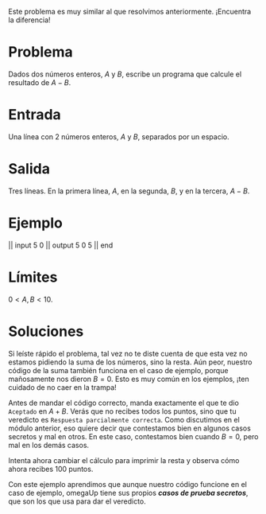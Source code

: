 Este problema es muy similar al que resolvimos anteriormente.
¡Encuentra la diferencia!

# Problema

Dados dos números enteros, $A$ y $B$, escribe un programa que calcule el resultado de $A - B$.

# Entrada

Una línea con 2 números enteros, $A$ y $B$, separados por un espacio.

# Salida

Tres líneas. En la primera línea, $A$, en la segunda, $B$, y en la tercera, $A - B$.

# Ejemplo

|| input
5
0
|| output
5
0
5
|| end

# Límites

$0 < A, B < 10$.

# Soluciones

Si leíste rápido el problema, tal vez no te diste cuenta de que esta vez no estamos pidiendo
la suma de los números, sino la resta. Aún peor, nuestro código de la suma también funciona en
el caso de ejemplo, porque mañosamente nos dieron $B = 0$. Esto es muy común en los ejemplos,
¡ten cuidado de no caer en la trampa!

Antes de mandar el código correcto, manda exactamente el que te dio `Aceptado` en $A+B$.
Verás que no recibes todos los puntos, sino que tu veredicto es `Respuesta parcialmente correcta`.
Como discutimos en el módulo anterior, eso quiere decir que contestamos bien en algunos casos secretos
y mal en otros. En este caso, contestamos bien cuando $B = 0$, pero mal en los demás casos.

Intenta ahora cambiar el cálculo para imprimir la resta y observa cómo ahora recibes 100 puntos.

Con este ejemplo aprendimos que aunque nuestro código funcione en el caso de ejemplo,
omegaUp tiene sus propios ***casos de prueba secretos***, que son los que usa para dar el veredicto.
